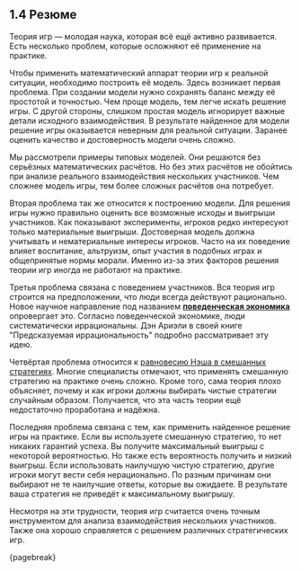 ## 1.4 Резюме

Теория игр — молодая наука, которая всё ещё активно развивается. Есть несколько проблем, которые осложняют её применение на практике.

Чтобы применить математический аппарат теории игр к реальной ситуации, необходимо построить её модель. Здесь возникает первая проблема. При создании модели нужно сохранять баланс между её простотой и точностью. Чем проще модель, тем легче искать решение игры. С другой стороны, слишком простая модель игнорирует важные детали исходного взаимодействия. В результате найденное для модели решение игры оказывается неверным для реальной ситуации. Заранее оценить качество и достоверность модели очень сложно.

Мы рассмотрели примеры типовых моделей. Они решаются без серьёзных математических расчётов. Но без этих расчётов не обойтись при анализе реального взаимодействия нескольких участников. Чем сложнее модель игры, тем более сложных расчётов она потребует.

Вторая проблема так же относится к построению модели. Для решения игры нужно правильно оценить все возможные исходы и выигрыши участников. Как показывают эксперименты, игроков редко интересуют только материальные выигрыши. Достоверная модель должна учитывать и нематериальные интересы игроков. Часто на их поведение влияет воспитание, альтруизм, опыт участия в подобных играх и общепринятые нормы морали. Именно из-за этих факторов решения теории игр иногда не работают на практике.

Третья проблема связана с поведением участников. Вся теория игр строится на предположении, что люди всегда действуют рационально. Новое научное направление под названием [**поведенческая экономика**](https://ru.wikipedia.org/wiki/Поведенческая_экономика) опровергает это. Согласно поведенческой экономике, люди систематически иррациональны. Дэн Ариэли в своей книге "Предсказуемая иррациональность" подробно рассматривает эту идею.

Четвёртая проблема относится к [равновесию Нэша в смешанных стратегиях](https://360wiki.ru/wiki/Strategy_(game_theory)#A_disputed_meaning). Многие специалисты отмечают, что применять смешанную стратегию на практике очень сложно. Кроме того, сама теория плохо объясняет, почему и как игроки должны выбирать чистые стратегии случайным образом. Получается, что эта часть теории ещё недостаточно проработана и надёжна.

Последняя проблема связана с тем, как применить найденное решение игры на практике. Если вы используете смешанную стратегию, то нет никаких гарантий успеха. Вы получите максимальный выигрыш с некоторой вероятностью. Но также есть вероятность получить и низкий выигрыш. Если использовать наилучшую чистую стратегию, другие игроки могут вести себя нерационально. По разным причинам они выбирают не те наилучшие ответы, которые вы ожидаете. В результате ваша стратегия не приведёт к максимальному выигрышу.

Несмотря на эти трудности, теория игр считается очень точным инструментом для анализа взаимодействия нескольких участников. Также она хорошо справляется с решением различных стратегических игр.

{pagebreak}
